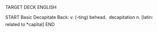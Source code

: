 TARGET DECK
ENGLISH

START
Basic
Decapitate
Back: v. (-ting) behead.  decapitation n. [latin: related to *capital]
END
